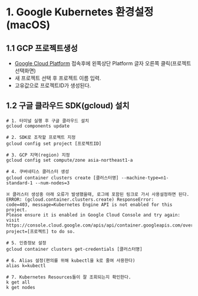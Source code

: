 # 1. Google Kubernetes 환경설정(macOS)

## 1.1 GCP 프로젝트생성

- [Google Cloud Platform](https://console.cloud.google.com/) 접속후에 왼쪽상단 Platform 글자 오른쪽 클릭(프로젝트 선택화면)
- 새 프로젝트 선택 후 프로젝트 이름 입력.
- 고유값으로 프로젝트ID가 생성된다.

## 1.2 구글 클라우드 SDK(gcloud) 설치

```
# 1. 터미널 실행 후 구글 클라우드 설치
gcloud components update

# 2. SDK로 조작할 프로젝트 지정
gcloud config set project [프로젝트ID]

# 3. GCP 지역(region) 지정
gcloud config set compute/zone asia-northeast1-a

# 4. 쿠버네티스 클러스터 생성
gcloud container clusters create [클러스터명] --machine-type=n1-standard-1 --num-nodes=3

※ 클러스터 생성중 아래 오류가 발생했을때, 로그에 포함된 링크로 가서 사용설정하면 된다.
ERROR: (gcloud.container.clusters.create) ResponseError:
code=403, message=Kubernetes Engine API is not enabled for this project.
Please ensure it is enabled in Google Cloud Console and try again:
visit https://console.cloud.google.com/apis/api/container.googleapis.com/overview?project=[프로젝트] to do so.

# 5. 인증정보 설정
gcloud container clusters get-credentials [클러스터명]

# 6. Alias 설정(편의를 위해 kubectl을 k로 줄여 사용한다)
alias k=kubectl

# 7. Kubernetes Resources들이 잘 조회되는지 확인한다.
k get all
k get nodes
```
